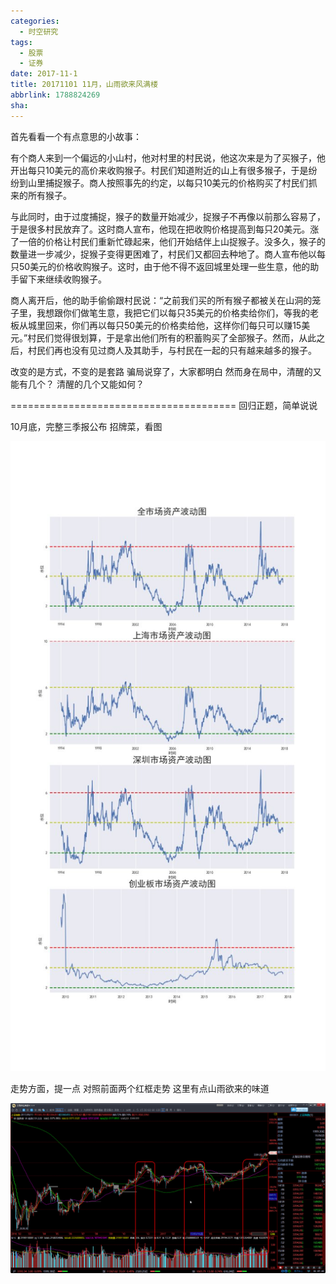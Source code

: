 ```yaml
---
categories:
  - 时空研究
tags:
  - 股票
  - 证券
date: 2017-11-1
title: 20171101 11月，山雨欲来风满楼
abbrlink: 1788824269
sha:
---
```

首先看看一个有点意思的小故事：

有个商人来到一个偏远的小山村，他对村里的村民说，他这次来是为了买猴子，他开出每只10美元的高价来收购猴子。村民们知道附近的山上有很多猴子，于是纷纷到山里捕捉猴子。商人按照事先的约定，以每只10美元的价格购买了村民们抓来的所有猴子。

与此同时，由于过度捕捉，猴子的数量开始减少，捉猴子不再像以前那么容易了，于是很多村民放弃了。这时商人宣布，他现在把收购价格提高到每只20美元。涨了一倍的价格让村民们重新忙碌起来，他们开始结伴上山捉猴子。没多久，猴子的数量进一步减少，捉猴子变得更困难了，村民们又都回去种地了。商人宣布他以每只50美元的价格收购猴子。这时，由于他不得不返回城里处理一些生意，他的助手留下来继续收购猴子。

商人离开后，他的助手偷偷跟村民说：“之前我们买的所有猴子都被关在山洞的笼子里，我想跟你们做笔生意，我把它们以每只35美元的价格卖给你们，等我的老板从城里回来，你们再以每只50美元的价格卖给他，这样你们每只可以赚15美元。”村民们觉得很划算，于是拿出他们所有的积蓄购买了全部猴子。然而，从此之后，村民们再也没有见过商人及其助手，与村民在一起的只有越来越多的猴子。

改变的是方式，不变的是套路
骗局说穿了，大家都明白
然而身在局中，清醒的又能有几个？
清醒的几个又能如何？

=======================================
回归正题，简单说说

10月底，完整三季报公布
招牌菜，看图

![20171101-0](/images/20171101-0.jpeg)

走势方面，提一点
对照前面两个红框走势
这里有点山雨欲来的味道

![20171101-1](/images/20171101-1.jpeg)

